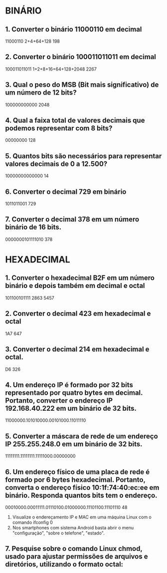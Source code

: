# BINÁRIO

## 1. Converter o binário 11000110 em decimal
11000110
2+4+64+128
198

## 2. Converter o binário 100011011011 em decimal
100011011011
1+2+8+16+64+128+2048
2267

## 3. Qual o peso do MSB (Bit mais significativo) de um número de 12 bits?
100000000000
2048

## 4. Qual a faixa total de valores decimais que podemos representar com 8 bits?
00000000
128

## 5. Quantos bits são necessários para representar valores decimais de 0 a 12.500?
10000000000000
14

## 6. Converter o decimal 729 em binário
1011011001
729

## 7. Converter o decimal 378 em um número binário de 16 bits.
0000000101111010
378

# HEXADECIMAL

## 1. Converter o hexadecimal B2F em um número binário e depois também em decimal e octal
101100101111
2863
5457

## 2. Converter o decimal 423 em hexadecimal e octal
1A7
647

## 3. Converter o decimal 214 em hexadecimal e octal.
D6
326

## 4. Um endereço IP é formado por 32 bits representado por quatro bytes em decimal. Portanto, converter o endereço IP 192.168.40.222 em um binário de 32 bits.
11000000.101010000.00101000.11011110

## 5. Converter a máscara de rede de um endereço IP 255.255.248.0 em um binário de 32 bits.
11111111.11111111.11111000.00000000

## 6. Um endereço físico de uma placa de rede é formado por 6 bytes hexadecimal. Portanto, converta o endereço físico 10:1f:74:40:ec:ee em binário. Responda quantos bits tem o endereço.
00010000.00011111.01110100.01000000.11101100.11101110
48
1. Visualize o endereçamento IP e MAC em uma máquina Linux com o comando ifconfig 0
2. Nos smartphones com sistema Android basta abrir o menu "configuração", "sobre o telefone", "estado".

## 7. Pesquise sobre o comando Linux chmod, usado para ajustar permissões de arquivos e diretórios, utilizando o formato octal: